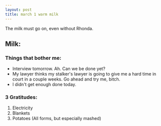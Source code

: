 ```yaml
---
layout: post
title: march 1 warm milk
---
```


The milk must go on, even without Rhonda. 

## Milk: 

### Things that bother me: 
- Interview tomorrow. Ah. Can we be done yet?
- My lawyer thinks my stalker's lawyer is going to give me a hard time in court in a couple weeks. Go ahead and try me, bitch. 
- I didn't get enough done today. 

### 3 Gratitudes: 
1. Electricity
2. Blankets
3. Potatoes (All forms, but especially mashed)

